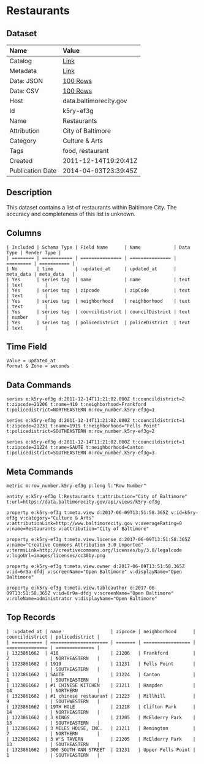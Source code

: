 # Restaurants

## Dataset

| Name | Value |
| :--- | :---- |
| Catalog | [Link](https://catalog.data.gov/dataset/restaurants-15baa) |
| Metadata | [Link](https://data.baltimorecity.gov/api/views/k5ry-ef3g) |
| Data: JSON | [100 Rows](https://data.baltimorecity.gov/api/views/k5ry-ef3g/rows.json?max_rows=100) |
| Data: CSV | [100 Rows](https://data.baltimorecity.gov/api/views/k5ry-ef3g/rows.csv?max_rows=100) |
| Host | data.baltimorecity.gov |
| Id | k5ry-ef3g |
| Name | Restaurants |
| Attribution | City of Baltimore |
| Category | Culture & Arts |
| Tags | food, restaurant |
| Created | 2011-12-14T19:20:41Z |
| Publication Date | 2014-04-03T23:39:45Z |

## Description

This dataset contains a list of restaurants within Baltimore City. The accuracy and completeness of this list is unknown.

## Columns

```ls
| Included | Schema Type | Field Name      | Name            | Data Type | Render Type |
| ======== | =========== | =============== | =============== | ========= | =========== |
| No       | time        | :updated_at     | updated_at      | meta_data | meta_data   |
| Yes      | series tag  | name            | name            | text      | text        |
| Yes      | series tag  | zipcode         | zipCode         | text      | text        |
| Yes      | series tag  | neighborhood    | neighborhood    | text      | text        |
| Yes      | series tag  | councildistrict | councilDistrict | text      | number      |
| Yes      | series tag  | policedistrict  | policeDistrict  | text      | text        |
```

## Time Field

```ls
Value = updated_at
Format & Zone = seconds
```

## Data Commands

```ls
series e:k5ry-ef3g d:2011-12-14T11:21:02.000Z t:councildistrict=2 t:zipcode=21206 t:name=410 t:neighborhood=Frankford t:policedistrict=NORTHEASTERN m:row_number.k5ry-ef3g=1

series e:k5ry-ef3g d:2011-12-14T11:21:02.000Z t:councildistrict=1 t:zipcode=21231 t:name=1919 t:neighborhood="Fells Point" t:policedistrict=SOUTHEASTERN m:row_number.k5ry-ef3g=2

series e:k5ry-ef3g d:2011-12-14T11:21:02.000Z t:councildistrict=1 t:zipcode=21224 t:name=SAUTE t:neighborhood=Canton t:policedistrict=SOUTHEASTERN m:row_number.k5ry-ef3g=3
```

## Meta Commands

```ls
metric m:row_number.k5ry-ef3g p:long l:"Row Number"

entity e:k5ry-ef3g l:Restaurants t:attribution="City of Baltimore" t:url=https://data.baltimorecity.gov/api/views/k5ry-ef3g

property e:k5ry-ef3g t:meta.view d:2017-06-09T13:51:58.365Z v:id=k5ry-ef3g v:category="Culture & Arts" v:attributionLink=http://www.baltimorecity.gov v:averageRating=0 v:name=Restaurants v:attribution="City of Baltimore"

property e:k5ry-ef3g t:meta.view.license d:2017-06-09T13:51:58.365Z v:name="Creative Commons Attribution 3.0 Unported" v:termsLink=http://creativecommons.org/licenses/by/3.0/legalcode v:logoUrl=images/licenses/cc30by.png

property e:k5ry-ef3g t:meta.view.owner d:2017-06-09T13:51:58.365Z v:id=6r9a-dfdj v:screenName="Open Baltimore" v:displayName="Open Baltimore"

property e:k5ry-ef3g t:meta.view.tableauthor d:2017-06-09T13:51:58.365Z v:id=6r9a-dfdj v:screenName="Open Baltimore" v:roleName=administrator v:displayName="Open Baltimore"
```

## Top Records

```ls
| :updated_at | name                  | zipcode | neighborhood      | councildistrict | policedistrict | 
| =========== | ===================== | ======= | ================= | =============== | ============== | 
| 1323861662  | 410                   | 21206   | Frankford         | 2               | NORTHEASTERN   | 
| 1323861662  | 1919                  | 21231   | Fells Point       | 1               | SOUTHEASTERN   | 
| 1323861662  | SAUTE                 | 21224   | Canton            | 1               | SOUTHEASTERN   | 
| 1323861662  | #1 CHINESE KITCHEN    | 21211   | Hampden           | 14              | NORTHERN       | 
| 1323861662  | #1 chinese restaurant | 21223   | Millhill          | 9               | SOUTHWESTERN   | 
| 1323861662  | 19TH HOLE             | 21218   | Clifton Park      | 14              | NORTHEASTERN   | 
| 1323861662  | 3 KINGS               | 21205   | McElderry Park    | 13              | SOUTHEASTERN   | 
| 1323861662  | 3 MILES HOUSE, INC.   | 21211   | Remington         | 7               | NORTHERN       | 
| 1323861662  | 3 W'S TAVERN          | 21205   | McElderry Park    | 13              | SOUTHEASTERN   | 
| 1323861662  | 300 SOUTH ANN STREET  | 21231   | Upper Fells Point | 1               | SOUTHEASTERN   | 
```